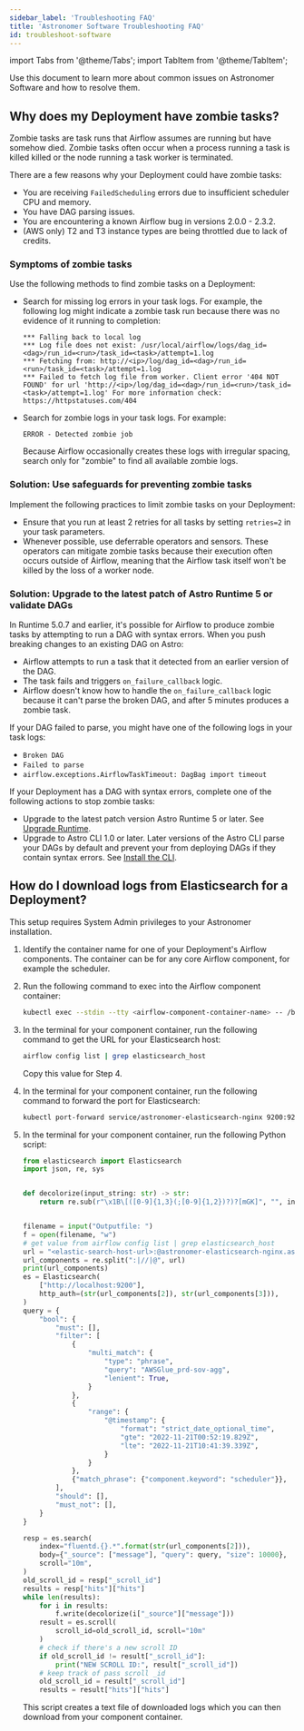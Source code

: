 ```yaml
---
sidebar_label: 'Troubleshooting FAQ'
title: 'Astronomer Software Troubleshooting FAQ'
id: troubleshoot-software
---
```


import Tabs from '@theme/Tabs';
import TabItem from '@theme/TabItem';

Use this document to learn more about common issues on Astronomer Software and how to resolve them. 

## Why does my Deployment have zombie tasks? 

Zombie tasks are task runs that Airflow assumes are running but have somehow died. Zombie tasks often occur when a process running a task is killed killed or the node running a task worker is terminated.

There are a few reasons why your Deployment could have zombie tasks:

- You are receiving `FailedScheduling` errors due to insufficient scheduler CPU and memory.
- You have DAG parsing issues.
- You are encountering a known Airflow bug in versions 2.0.0 - 2.3.2.
- (AWS only) T2 and T3 instance types are being throttled due to lack of credits.

### Symptoms of zombie tasks

Use the following methods to find zombie tasks on a Deployment:

- Search for missing log errors in your task logs. For example, the following log might indicate a zombie task run because there was no evidence of it running to completion:

    ```
    *** Falling back to local log 
    *** Log file does not exist: /usr/local/airflow/logs/dag_id=<dag>/run_id=<run>/task_id=<task>/attempt=1.log 
    *** Fetching from: http://<ip>/log/dag_id=<dag>/run_id=<run>/task_id=<task>/attempt=1.log 
    *** Failed to fetch log file from worker. Client error '404 NOT FOUND' for url 'http://<ip>/log/dag_id=<dag>/run_id=<run>/task_id=<task>/attempt=1.log' For more information check: https://httpstatuses.com/404
    ```

- Search for zombie logs in your task logs. For example:

    ```text
    ERROR - Detected zombie job
    ```

    Because Airflow occasionally creates these logs with irregular spacing, search only for "zombie" to find all available zombie logs. 
    
### Solution: Use safeguards for preventing zombie tasks

Implement the following practices to limit zombie tasks on your Deployment:

- Ensure that you run at least 2 retries for all tasks by setting `retries=2` in your task parameters. 
- Whenever possible, use deferrable operators and sensors. These operators can mitigate zombie tasks because their execution often occurs outside of Airflow, meaning that the Airflow task itself won't be killed by the loss of a worker node.

### Solution: Upgrade to the latest patch of Astro Runtime 5 or validate DAGs

In Runtime 5.0.7 and earlier, it's possible for Airflow to produce zombie tasks by attempting to run a DAG with syntax errors. When you push breaking changes to an existing DAG on Astro:

- Airflow attempts to run a task that it detected from an earlier version of the DAG.
- The task fails and triggers `on_failure_callback` logic.
- Airflow doesn't know how to handle the `on_failure_callback` logic because it can't parse the broken DAG, and after 5 minutes produces a zombie task. 

If your DAG failed to parse, you might have one of the following logs in your task logs:

- `Broken DAG`
- `Failed to parse`
- `airflow.exceptions.AirflowTaskTimeout: DagBag import timeout`

If your Deployment has a DAG with syntax errors, complete one of the following actions to stop zombie tasks:

- Upgrade to the latest patch version Astro Runtime 5 or later. See [Upgrade Runtime](upgrade-runtime.md).
- Upgrade to Astro CLI 1.0 or later. Later versions of the Astro CLI parse your DAGs by default and prevent your from deploying DAGs if they contain syntax errors. See [Install the CLI](cli/install-cli.md).

## How do I download logs from Elasticsearch for a Deployment?

This setup requires System Admin privileges to your Astronomer installation. 

1. Identify the container name for one of your Deployment's Airflow components. The container can be for any core Airflow component, for example the scheduler.
2. Run the following command to exec into the Airflow component container:

    ```sh
    kubectl exec --stdin --tty <airflow-component-container-name> -- /bin/bash
    ```

2. In the terminal for your component container, run the following command to get the URL for your Elasticsearch host:

    ```sh
    airflow config list | grep elasticsearch_host
    ```

    Copy this value for Step 4.

3. In the terminal for your component container, run the following command to forward the port for Elasticsearch:

    ```sh
    kubectl port-forward service/astronomer-elasticsearch-nginx 9200:9200 -n astronomer
    ```

4. In the terminal for your component container, run the following Python script:

    ```python
    from elasticsearch import Elasticsearch
    import json, re, sys
    
    
    def decolorize(input_string: str) -> str:
        return re.sub(r"\x1B\[([0-9]{1,3}(;[0-9]{1,2})?)?[mGK]", "", input_string)
    
    
    filename = input("Outputfile: ")
    f = open(filename, "w")
    # get value from airflow config list | grep elasticsearch_host
    url = "<elastic-search-host-url>:@astronomer-elasticsearch-nginx.astronomer:9200"
    url_components = re.split(":|//|@", url)
    print(url_components)
    es = Elasticsearch(
        ["http://localhost:9200"],
        http_auth=(str(url_components[2]), str(url_components[3])),
    )
    query = {
        "bool": {
            "must": [],
            "filter": [
                {
                    "multi_match": {
                        "type": "phrase",
                        "query": "AWSGlue_prd-sov-agg",
                        "lenient": True,
                    }
                },
                {
                    "range": {
                        "@timestamp": {
                            "format": "strict_date_optional_time",
                            "gte": "2022-11-21T00:52:19.829Z",
                            "lte": "2022-11-21T10:41:39.339Z",
                        }
                    }
                },
                {"match_phrase": {"component.keyword": "scheduler"}},
            ],
            "should": [],
            "must_not": [],
        }
    }
    
    resp = es.search(
        index="fluentd.{}.*".format(str(url_components[2])),
        body={"_source": ["message"], "query": query, "size": 10000},
        scroll="10m",
    )
    old_scroll_id = resp["_scroll_id"]
    results = resp["hits"]["hits"]
    while len(results):
        for i in results:
            f.write(decolorize(i["_source"]["message"]))
        result = es.scroll(
            scroll_id=old_scroll_id, scroll="10m"
        )
        # check if there's a new scroll ID
        if old_scroll_id != result["_scroll_id"]:
            print("NEW SCROLL ID:", result["_scroll_id"])
        # keep track of pass scroll _id
        old_scroll_id = result["_scroll_id"]
        results = result["hits"]["hits"]
    ```

    This script creates a text file of downloaded logs which you can then download from your component container. 